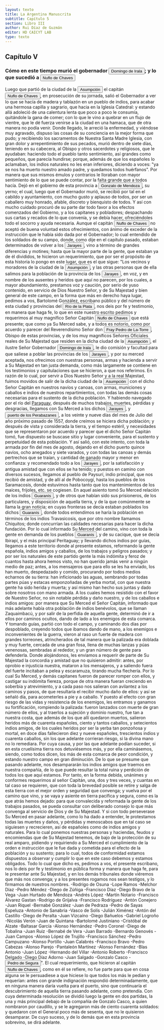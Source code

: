 ```yaml
---
layout: texto
title: La Argentina Manuscrita
subtitle: Capítulo 5
section: Libro III
author: Rui Díaz de Guzmán
editor: HD CAICYT LAB
type: texto
---
```


## Capítulo V

### Cómo en este tiempo murió el gobernador <button class="balloon" data-balloon-pos="up" data-balloon-length="large" data-balloon="Domingo Martínez de Irala (Vergara de la Hermandad de Guipúzcoa, Corona de Castilla, 1509 - Asunción del Paraguay, Virreinato del Perú, 3 de octubre de 1556) fue un conquistador, explorador y colonizador español que como lugarteniente de Juan de Ayolas quien lo nombrara interinamente hasta que regresara como teniente de gobernador de La Candelaria en 1537, luego lo sería de hecho, y posteriormente elegido por el pueblo según real cédula, como teniente de gobernador general de Asunción.Ocupó tres">Domingo de Irala</button>; y lo que sucedió a <button class="balloon" data-balloon-pos="up" data-balloon-length="large" data-balloon="Ñuflo de Chaves nació en Santa Cruz de la Sierra, de Extremadura, en 1518. Llegó a territorio americano con el segundo adelantado del Río de la Plata, Don Alvar Núñez Cabeza de Vaca. Cuando la flota llega al puerto de Santa Catalina en el año 1541, ya ostentaba el grado de Capitán. Cuando el gobernador Martínez de Irala le encomienda fundar al norte de Asunción, Chaves se convierte así en General. El 26 de febrero de 1561 fundó Santa Cruz de la Sierra a orillas del arroyo Sutó. Después de fundad">Nuflo de Chaves</button>


Luego que partió de la ciudad de la <a href="https://recogito.pelagios.org/document/wzqxhk0h3vpikm/part/1/edit#22f22994-52bb-4bba-ba56-814431add5e3" target="_blank"><button class="balloon" data-balloon-pos="up" data-balloon-length="large" data-balloon="Asunción del Paraguay.">Asumpción</button></a> el capitán <button class="balloon" data-balloon-pos="up" data-balloon-length="large" data-balloon="Ñuflo de Chaves nació en Santa Cruz de la Sierra, de Extremadura, en 1518. Llegó a territorio americano con el segundo adelantado del Río de la Plata, Don Alvar Núñez Cabeza de Vaca. Cuando la flota llega al puerto de Santa Catalina en el año 1541, ya ostentaba el grado de Capitán. Cuando el gobernador Martínez de Irala le encomienda fundar al norte de Asunción, Chaves se convierte así en General. El 26 de febrero de 1561 fundó Santa Cruz de la Sierra a orillas del arroyo Sutó. Después de fundad">Nuflo de Chaves</button>, en prosecución de su jornada, salió el Gobernador a ver lo que se hacía de madera y tablazón en un pueblo de indios, para acabar una hermosa capilla y sagrario, que hacia en la Iglesia Catedral: y estando allá adoleció de una calentura lenta que poco a poco le consumía, quitándole la gana de comer; con lo que le vino a quebrar en un flujo de vientre, que le dé fuerza venirse a la ciudad en una hamaca, que de otra manera no podía venir. Donde llegado, le arreció la enfermedad, y viéndose muy agravado, dispuso las cosas de su conciencia en la mejor forma que pudo; y recibiendo los sacramentos de Nuestra Santa Madre Iglesia, con gran dolor y arrepentimiento de sus pecados, murió dentro de siete días, teniendo en su cabecera, al Obispo y otros sacerdotes y religiosos, que le ayudaban: haciendo todo el pueblo tanto sentimiento, así grandes como pequeños, que parecía hundirse; porque, además de que los españoles lo aclamaban, los indios naturales no les eran inferiores, diciendo a voces: &quot;ya se nos ha muerto nuestro amado padre, y quedamos todos huérfanos&quot;. Por manera que sus mismos émulos y contrarios le lloraban con mayor sentimiento de lo que se puede contar, por la falta grande que a todos hacía. Dejó en el gobierno de esta provincia a <button class="balloon" data-balloon-pos="up" data-balloon-length="large" data-balloon="Gonzalo de Mendoza nace en Baeza entre 1511-1515. Muere el 21 de julio de 1558. Parte para el Nuevo Mundo desde el puerto de Sanlúcar de Barrameda en 1535, en la nao capitana La Magdalena, con Pedro de Mendoza, Adelantado del Río de la Plata. Co-fundador de la ciudad de Asunción, en Paraguay, en 1537. Participó como elector en la creación de su cabildo y regimiento, a la vieja usanza de los de las ciudades de Castilla. Participó, entre muchas, en la expedición que, en 1547, partiendo de Asunción">Gonzalo de Mendoza</button>, su yerno; el cual, luego que el Gobernador murió, se recibió por tal en el cabildo y ayuntamiento, con mucho gusto y aplauso de todos, por ser un caballero muy honrado, afable, discreto y bienquisto de todos. Y así con mucho cuidado procuró de su parte dar todo favor a los efectos comenzados del Gobierno, y a los capitanes y pobladores; despachando sus cartas y recados de lo que convenía, y se debía hacer, ofreciéndoles todo el socorro y ayuda necesaria. Aunque el capitán <button class="balloon" data-balloon-pos="up" data-balloon-length="large" data-balloon="Ñuflo de Chaves nació en Santa Cruz de la Sierra, de Extremadura, en 1518. Llegó a territorio americano con el segundo adelantado del Río de la Plata, Don Alvar Núñez Cabeza de Vaca. Cuando la flota llega al puerto de Santa Catalina en el año 1541, ya ostentaba el grado de Capitán. Cuando el gobernador Martínez de Irala le encomienda fundar al norte de Asunción, Chaves se convierte así en General. El 26 de febrero de 1561 fundó Santa Cruz de la Sierra a orillas del arroyo Sutó. Después de fundad">Nuflo de Chaves</button> no aceptó de buena voluntad estos ofrecimientos, con ánimo de exceder de la instrucción que le había sido dada por el Gobernador; lo cual entendido de los soldados de su campo, donde, como dije en el capítulo pasado, estaban determinados de volver a los <button class="balloon" data-balloon-pos="up" data-balloon-length="large" data-balloon="Los guató (una sociedad nativa que habiataba el Gran Pantanal) eran habitualmente referidos en las fuentes coloniales como Xarajes.">Jarayes</button>, vino a término de grandes diferencias y motines; hasta que la mayor parte de la gente, que estaban ya de él divididos, te hicieron un requerimiento, que por ser el propósito de esta historia lo pongo en este lugar, que es el que sigue: &quot;Los vecinos y moradores de la ciudad de la <a href="https://recogito.pelagios.org/document/wzqxhk0h3vpikm/part/1/edit#ef94cc45-345e-4f20-8dad-e675218b5e7a" target="_blank"><button class="balloon" data-balloon-pos="up" data-balloon-length="large" data-balloon="Asunción del Paraguay.">Asumpción</button></a>, y las otras personas que de ella salimos para la población de la provincia de los <button class="balloon" data-balloon-pos="up" data-balloon-length="large" data-balloon="Los guató (una sociedad nativa que habiataba el Gran Pantanal) eran habitualmente referidos en las fuentes coloniales como Xarajes.">Jarayes</button>, en voz, y en nombre de los ausentes y heridos que aquí no parecen, por los cuales, a mayor abundamiento, prestamos voz y caución, por serio de yuso contenido, en servicio de Dios Nuestro Señor, y de Su Majestad y bien general de este campo, en la forma que más en derecho haya lugar, pedimos a vos, Bartolomé González, escribano público y del número de esta ciudad y provincias del <a href="https://recogito.pelagios.org/document/wzqxhk0h3vpikm/part/1/edit#a4f22626-896f-4097-9513-d943de776b84" target="_blank"><button class="balloon" data-balloon-pos="up" data-balloon-length="large" data-balloon="Refiere a la Provincia del Río de la Plata, un espacio creado a partir de las capitulaciones que firmó el primer adelantado Pedro de Mendoza con Carlos I en 1534.La misma limitaba al norte con los territorios otorgados a Diego de Almagro, ocupando una franja que se extendería entre el Mar del Sur y el Mar Océano Austral. La exploración y ocupación efectiva del terreno delimitarían el espacio de la provincia del Río de la Plata al sector atlántico y específicamente, al eje fluvial Paraná-Plata.">Río de la Plata</button></a>, nos deis por fe y testimonio, en manera que haga fe, lo que en este nuestro escrito pedimos y requerimos al muy magnífico Señor Capitán <button class="balloon" data-balloon-pos="up" data-balloon-length="large" data-balloon="Ñuflo de Chaves nació en Santa Cruz de la Sierra, de Extremadura, en 1518. Llegó a territorio americano con el segundo adelantado del Río de la Plata, Don Alvar Núñez Cabeza de Vaca. Cuando la flota llega al puerto de Santa Catalina en el año 1541, ya ostentaba el grado de Capitán. Cuando el gobernador Martínez de Irala le encomienda fundar al norte de Asunción, Chaves se convierte así en General. El 26 de febrero de 1561 fundó Santa Cruz de la Sierra a orillas del arroyo Sutó. Después de fundad">Nuflo de Chaves</button> que está presente; que como ya Su Merced sabe, y a todos es notorio, como por acuerdo y parecer del Reverendísimo Señor don <button class="balloon" data-balloon-pos="up" data-balloon-length="large" data-balloon="Fray Pedro Fernández de la Torre, franciscano nacido en Baeza, España.,  hizo su solemne entrada en Asunción oficiar como primer Obispo del Paraguay, en la víspera del Domingo de Ramos del año 1555. Llega con la armada de Martín de Orue, portador del Nombramiento real de Martínez de Irala como Gobernador de aquella Provincia.">Fray Pedro de La-Torre</button>, Obispo de estas provincias, y de los muy magníficos Señores Oficiales reales de Su Majestad que residen en la dicha ciudad de la <a href="https://recogito.pelagios.org/document/wzqxhk0h3vpikm/part/1/edit#4b23f132-f4e7-4c91-8682-ec4d6c89e22b" target="_blank"><button class="balloon" data-balloon-pos="up" data-balloon-length="large" data-balloon="Asunción del Paraguay.">Asumpción</button></a>, el ilustre Señor Gobernador <button class="balloon" data-balloon-pos="up" data-balloon-length="large" data-balloon="Domingo Martínez de Irala (Vergara de la Hermandad de Guipúzcoa, Corona de Castilla, 1509 - Asunción del Paraguay, Virreinato del Perú, 3 de octubre de 1556) fue un conquistador, explorador y colonizador español que como lugarteniente de Juan de Ayolas quien lo nombrara interinamente hasta que regresara como teniente de gobernador de La Candelaria en 1537, luego lo sería de hecho, y posteriormente elegido por el pueblo según real cédula, como teniente de gobernador general de Asunción.Ocupó tres">Domingo de Irala</button>, le dio comisión y facultad para que saliese a poblar las provincias de los <button class="balloon" data-balloon-pos="up" data-balloon-length="large" data-balloon="Los guató (una sociedad nativa que habiataba el Gran Pantanal) eran habitualmente referidos en las fuentes coloniales como Xarajes.">Jarayes</button>, y por su merced aceptada, nos ofrecimos con nuestras personas, armas y hacienda a servir a Su Majestad en tan justa demanda, como más largamente se contiene en los testimonios y capitulaciones que se hicieron, a que nos referimos. En razón de lo cual, por servir a Dios Nuestro Señor y a la real Majestad, fuimos movidos de salir de la dicha ciudad de la <a href="https://recogito.pelagios.org/document/wzqxhk0h3vpikm/part/1/edit#52041bb4-3b1a-4b44-8aaa-a3705d89d2b2" target="_blank"><button class="balloon" data-balloon-pos="up" data-balloon-length="large" data-balloon="Asunción del Paraguay.">Asumpción</button></a> con el dicho Señor Capitán en nuestros navíos y canoas, con armas, municiones y caballos e indios de nuestros repartimientos, con todas las demás cosas necesarias para el sustento de la dicha población. Y habiendo navegado por el río del <a href="https://recogito.pelagios.org/document/wzqxhk0h3vpikm/part/1/edit#a8817e64-46e4-4603-9ee6-0ca58d18d899" target="_blank">Paraguay</a>, después de muchos trabajos, muertes, pérdidas y desgracias, llegamos con Su Merced a los dichos <button class="balloon" data-balloon-pos="up" data-balloon-length="large" data-balloon="Los guató (una sociedad nativa que habiataba el Gran Pantanal) eran habitualmente referidos en las fuentes coloniales como Xarajes.">Jarayes</button>, y <a href="https://recogito.pelagios.org/document/wzqxhk0h3vpikm/part/1/edit#2014fb14-94a2-4042-88f2-64f21033794e" target="_blank"><button class="balloon" data-balloon-pos="up" data-balloon-length="large" data-balloon="El puerto de Santiago de los Perabazanes se ubicaba en las inmediaciones del río Paraguay, en el territorio del Alto Paraguay, habitado entonces por el pueblo Xerey.  El nombre de Perabazanes, que dieron los Guaranís al país ha bitado por estos indios, indica la dificultad de comunicar con ellos: porque pê, es torcido, rá, señal, ba afirmación, ça, ver: esto es &quot;asoman los rastros extraviados&quot;.]">puerto de los Perabazanes</button></a>, a los veinte y nueve días del mes de Julio del año próximo pasado de 1557, donde creímos se hiciera dicha población; y después de vista y considerada la tierra, y el tiempo estéril, y necesidades que se representaron por acuerdo y parecer que el dicho Señor Capitán tomó, fue dispuesto se buscase sitio y lugar conveniente, para el sustento y perpetuidad de esta población. Y así salió, con este intento, con toda la armada por fin del mes de agosto, dejando en el dicho puerto quince navíos, ocho anegados y siete varados, y con todas las canoas y demás pertrechos que se traían, y cantidad de ganado mayor y menor en confianza: y recomendado todo a los <button class="balloon" data-balloon-pos="up" data-balloon-length="large" data-balloon="Los guató (una sociedad nativa que habiataba el Gran Pantanal) eran habitualmente referidos en las fuentes coloniales como Xarajes.">Jarayes</button>, por la satisfacción y antigua amistad que con ellos se ha tenido; y puestos en camino con diversos sucesos, llegamos al pueblo de <persName xml:id="recogito-c1de0d57-fe3e-49f7-b11a-cfef94c08970" ana="tribe">Paysurí</persName>, indio principal, que nos recibió de amistad, y de allí al de Pobocoygí, hasta los pueblos de los <persName xml:id="recogito-643a1d43-0300-4a0e-ac1c-ab6a413e785d" ana="tribe">Saramacosis</persName>, donde estuvimos hasta tanto que los mantenimientos de los maíces, frijoles, etc. se cogiesen. En aquel asiento tomó Su Merced relación de los indios <button class="balloon" data-balloon-pos="up" data-balloon-length="large" data-balloon="Refiere a Los guaraníes o avá, según su autodenominación étnica original (que significa &quot;ser humano&quot;), son un grupo de pueblos indígenas suramericanos que se ubican geográficamente en Paraguay, noreste de Argentina (en ciertas zonas de provincias de la Región del Litoral),​ sur y suroeste de Brasil (en los estados de Río Grande del Sur, Santa Catarina, Paraná y Mato Grosso del Sur) y sureste de Bolivia (en los departamentos de Tarija, Santa Cruz y Chuquisaca) y norte de Uruguay.El muy ">Guaranís</button>, y de otros que habían sido sus prisioneros, de los particulares, y disposición de aquella tierra, y de la que comúnmente se llama la gran noticia; en cuyas fronteras se decía estaban poblados los dichos <button class="balloon" data-balloon-pos="up" data-balloon-length="large" data-balloon="Refiere a Los guaraníes o avá, según su autodenominación étnica original (que significa &quot;ser humano&quot;), son un grupo de pueblos indígenas suramericanos que se ubican geográficamente en Paraguay, noreste de Argentina (en ciertas zonas de provincias de la Región del Litoral),​ sur y suroeste de Brasil (en los estados de Río Grande del Sur, Santa Catarina, Paraná y Mato Grosso del Sur) y sureste de Bolivia (en los departamentos de Tarija, Santa Cruz y Chuquisaca) y norte de Uruguay. El muy">Guaranís</button>, donde todos entendimos se haría la población en términos de los indios <persName xml:id="recogito-11804ce2-5d7f-4be1-b1ed-f8d6f6efce26" ana="tribe">Travasicosis</persName>, que por otro nombre llamamos <persName xml:id="recogito-30589b4b-e731-48ae-87fe-baaf978be911" ana="tribe">Chiquitos</persName>; donde concurrían las calidades necesarias para hacer la dicha fundación. Por lo cual informado Su Merced del camino, vino con toda la gente en demanda de los pueblos <button class="balloon" data-balloon-pos="up" data-balloon-length="large" data-balloon="Refiere a Los guaraníes o avá, según su autodenominación étnica original (que significa &quot;ser humano&quot;), son un grupo de pueblos indígenas suramericanos que se ubican geográficamente en Paraguay, noreste de Argentina (en ciertas zonas de provincias de la Región del Litoral),​ sur y suroeste de Brasil (en los estados de Río Grande del Sur, Santa Catarina, Paraná y Mato Grosso del Sur) y sureste de Bolivia (en los departamentos de Tarija, Santa Cruz y Chuquisaca) y norte de Uruguay.El muy ">Guaranís</button>, y de su cacique, que se decía Ibirapí, y el más principal Peritaguay; y llevando dichos indios por guías, llegamos a este territorio donde al presente estamos, reformando la gente española, indios amigos y caballos, de los trabajos y peligros pasados; y por ser los naturales de este partido gente la más indómita y feroz de cuantos hasta ahora hemos visto, no han querido jamás venir a ningún medio de paz; antes, a los mensajeros que para ello se les ha enviado, los han muerto, despedazado y comido, procurando por todos medios echarnos de su tierra: han inficionado las aguas, sembrando por todas partes púas y estacas emponzoñadas de yerba mortal, con que nuestra gente ha sido herida y muerta; y así mismo han hecho sus juntas y dado sobre nosotros con mano armada. A los cuales hemos resistido con el favor de Nuestro Señor, no sin notable pérdida y daño nuestro, y de los caballos e indios amigos: por manera que Su Merced el Señor Capitán, informado que más adelante había otra población de indios benévolos, que se llaman <persName xml:id="recogito-cbc6ac3f-8bc5-492c-85e0-e7d1527e89c0" ana="tribe">Zaquaimbacú</persName>, y por salir de la perfidia de aquella gente, determinó de ir a ellos por caminos ocultos, dando de lado a los enemigos de esta comarca. Y tomando guías, partió con todo el campo, y caminando dos días por despoblado, creyendo todos que ibamos dando de mano, a los enemigos e inconvenientes de la guerra, vieron al raso un fuerte de madera con grandes torreones, atrincherados de tal manera que la palizada era doblada y muy fuerte, cercada de una gran fosa, llena de muchas lanzas y púas venenosas, sembradas al rededor, y un gran número de gente para defenderla. Donde alojándonos, les enviamos a requerir de parte de Su Majestad la concordia y amistad que no quisieron admitir: antes, por oprobio e injusticia nuestra, mataron a los mensajeros, y a saliendo fuera del fuerte incitaban a pelea y escaramuza, tirando mucha flechería. Por lo cual Su Merced, y demás capitanes fueron de parecer romper con ellos, y castigar su indómita fiereza, porque de otra manera fueran creciendo en soberbia y atrevimiento, y a cada paso nos salieran con avilantez a los caminos y pasos, de que resultaría el recibir mucho daño de ellos: y así se señaló día, para acometerles a pie y a caballo. Y puesto al efecto con gran riesgo de las vidas y resistencia de los enemigos, les entramos y ganamos su fortificación, rompiendo la palizada: fueron lanzados con muerte de gran número de ellos, y al traerlos a sujeción y dominio nuestro, fue tan a nuestra costa, que además de los que allí quedaron muertos, salieron heridos más de cuarenta españoles, ciento y tantos caballos, y setecientos indios amigos, de los cuales heridos por ser la yerba tan ponzoñosa y mortal, en doce días fallecieron diez y nueve españoles, trescientos indios y cuarenta caballos, sin los que adelante corrieran riesgo, si la divina mano no lo remediara. Por cuya causa, y por las que adelante podían suceder, si en esta cruelísima tierra nos detuviésemos más, y por ella caminásemos, siendo, como todos dicen, los más de esta comarca de peor condición, y estando nuestro campo en gran diminución. De lo que se presume que pasando adelante, nos desampararán los indios amigos que traemos en nuestra compañía, de lo que puede resultar la total ruina y perdición de todos los que aquí estamos. Por tanto, en la forma debida, unánimes y conformes requerimos al señor Capitán, una, dos y tres veces, y cuantas en tal caso se requieren, que con toda la brevedad posible se retire y salga de esta tierra con el mejor orden y seguridad que convenga; y vuelva por el camino que vino, y se vaya y asiente en tierra pacífica y segura, como es la que atrás hemos dejado: para que convalecida y reformada la gente de los trabajos pasados, se pueda consultar con deliberado consejo lo que más convenga al servicio de Dios y de Su Majestad. Y si con todo perseverase Su Merced en pasar adelante, como lo ha dado a entender, le protestamos todas las muertes y daños, y pérdidas y menoscabos que en tal caso se siguiesen y recrecieren, así de españoles como de indios amigos y naturales. Para lo cual ponemos nuestras personas y haciendas, feudos y encomiendas que de Su Majestad tenemos, de bajo de la protección de su real amparo, pidiendo y requiriendo a Su Merced el cumplimiento de la orden e instrucción que le fue dada y cometida para el efecto de la población y su sustento; para lo cual, todos de conformidad estamos dispuestos a observar y cumplir lo que en este caso debemos y estamos obligados. Todo lo cual que dicho es, pedimos a vos, el presente escribano, nos lo deis por fe y testimonio en pública forma y manera que haga fe, para le presentar ante Su Majestad, y en los demás tribunales donde viéremos que más nos convenga; y a los presentes rogamos nos sean testigos, y lo firmamos de nuestros nombres. -Rodrigo de Osuna -Lope Ramos -Melchor Díaz -Pedro Méndez -Diego de Zúñiga -Francisco Díaz -Diego Bravo de la Vega -Juan Hurtado de Mendoza -Andrés López -Martín Notario -Francisco Álvarez Gastan -Rodrigo de Grijalva -Francisco Rodríguez -Antón Conejero -Juan Riquel -Bernabé González -Juan de Pedraza -Pedro de Sayas Espeluza -Antonio de Sanabria -Vasco de Solís -Julián Ximénez -Antón del Castillo -Diego de Peralta -Juan Vizcaíno -Diego Bañuelos -Gabriel Logroño -Nicolás Verón -Juan de Quintana -Bartolomé Justiniano -Cristóbal de Alzate -Baltasar García -Alonso Hernández -Pedro Coronel -Diego de Tobalina -Juan Ruiz -Bernabé de Vera -Juan Barrado -Bernardo Genovés -Juan Campos -Alonso López de Trujillo -Francisco Sánchez -Pedro Campuzano -Alonso Portillo -Juan Calabrés -Francisco Bravo -Pedro Cabezas -Alonso Parejo -Pantaleón Martínez -Alonso Fernández -Blas Antonio -Juan López -Hernando del Villar -Antonio Roberto -Francisco Delgado -Diego Díaz Adorno -Juan Salgado -Gonzalo Casco -<button class="balloon" data-balloon-pos="up" data-balloon-length="large" data-balloon="El capitán Pedro de Segura Zabala, hidalgo de Guipuzcoa, había sido soldado imperial en Italia y más tarde viajó al Paraguay con Ñuflo de Chaves en 1549. Tuvo un rol destacado en Asunción y se casó con Ginebra Martínez de Irala, hija mestiza del gobernador Martínez de Irala. Falleció en 1601 en Tomina, alto Perú.">Pedro de Segura</button>&quot;. El cual requerimiento, que hicieron al capitán <button class="balloon" data-balloon-pos="up" data-balloon-length="large" data-balloon="Ñuflo de Chaves nació en Santa Cruz de la Sierra, de Extremadura, en 1518. Llegó a territorio americano con el segundo adelantado del Río de la Plata, Don Alvar Núñez Cabeza de Vaca. Cuando la flota llega al puerto de Santa Catalina en el año 1541, ya ostentaba el grado de Capitán. Cuando el gobernador Martínez de Irala le encomienda fundar al norte de Asunción, Chaves se convierte así en General. El 26 de febrero de 1561 fundó Santa Cruz de la Sierra a orillas del arroyo Sutó. Después de fundad">Nuflo de Chaves</button>, como en él se refiere, no fue parte para que en cosa alguna se le persuadiese a que hiciese lo que todos los más le pedían y requerían: antes con grande indignación respondió determinadamente, que en ninguna manera daría vuelta para el puerto, sino que continuaría el descubrimiento de aquella tierra pasando adelante, como pretendía. Con cuya determinada resolución se dividió luego la gente en dos partidas, la una y más principal debajo de la compañía de Gonzalo Casco, a quien nombraron por caudillo, y se le agregaron más de ciento cuarenta soldados: y quedaron con el General poco más de sesenta, que no le quisieron desamparar. De cuyo suceso, y de lo demás que en esta provincia sobrevino, se dirá adelante.